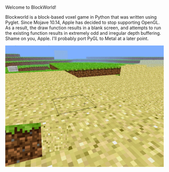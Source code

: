 Welcome to BlockWorld!

Blockworld is a block-based voxel game in Python that was written using Pyglet.
Since Mojave 10.14, Apple has decided to stop supporting OpenGL. As a result, the draw function results in a blank screen, and attempts to run the existing function results in extremely odd and irregular depth buffering. Shame on you, Apple. I'll probably port PyGL to Metal at a later point.


<img src='https://github.com/godofecht/BlockWorld/blob/master/screenshots/image1.jpg'/>




